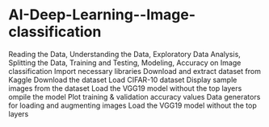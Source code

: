 # AI-Deep-Learning--Image-classification
Reading the Data, Understanding the Data, Exploratory Data Analysis, Splitting the Data, Training and Testing, Modeling, Accuracy on Image classification
Import necessary libraries
Download and extract dataset from Kaggle
Download the dataset
Load CIFAR-10 dataset
Display sample images from the dataset
Load the VGG19 model without the top layers
ompile the model
Plot training & validation accuracy values
Data generators for loading and augmenting images
Load the VGG19 model without the top layers

